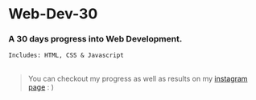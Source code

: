 # Web-Dev-30
### A 30 days progress into Web Development.<br>
```Includes: HTML, CSS & Javascript```
<br><br>
> You can checkout my progress as well as results on my [instagram page](https://instagram.com/anshu.ck) : )
